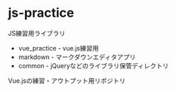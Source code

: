 # js-practice

<p>JS練習用ライブラリ</p>
<ul>
    <li>vue_practice - vue.js練習用</li>
    <li>markdown - マークダウンエディタアプリ</li>
    <li>common - jQueryなどのライブラリ保管ディレクトリ</li>
</ul>

Vue.jsの練習・アウトプット用リポジトリ


